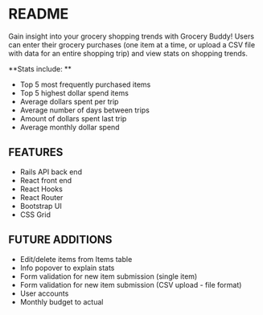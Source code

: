 # README

Gain insight into your grocery shopping trends with Grocery Buddy! Users can enter their grocery purchases (one item at a time, or upload a CSV file with data for an entire shopping trip) and view stats on shopping trends. 

**Stats include: ** 

- Top 5 most frequently purchased items
- Top 5 highest dollar spend items
- Average dollars spent per trip
- Average number of days between trips
- Amount of dollars spent last trip
- Average monthly dollar spend


## FEATURES

* Rails API back end
* React front end
* React Hooks
* React Router
* Bootstrap UI
* CSS Grid

## FUTURE ADDITIONS

* Edit/delete items from Items table
* Info popover to explain stats
* Form validation for new item submission (single item)
* Form validation for new item submission (CSV upload - file format)
* User accounts
* Monthly budget to actual
